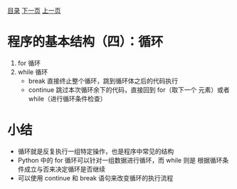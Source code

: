 [目录](README.md)   [下一页](python-1006.md)    [上一页](python-1004.md)

# 程序的基本结构（四）：循环
1. for 循环
2. while 循环
    * break 直接终止整个循环，跳到循环体之后的代码执行
    * continue 跳过本次循环余下的代码，直接回到 for（取下一个   元素）或者 while（进行循环条件检查）

# 小结
- 循环就是反复执行一组特定操作，也是程序中常见的结构
- Python 中的 for 循环可以针对一组数据进行循环，而 while 则是   根据循环条件成立与否来决定循环是否继续
- 可以使用 continue 和 break 语句来改变循环的执行流程
